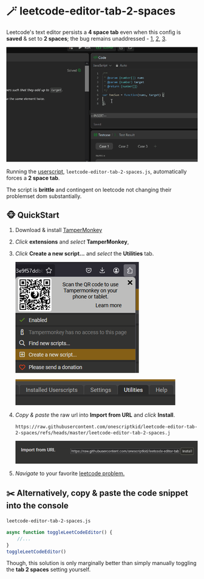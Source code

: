 # 🪄 leetcode-editor-tab-2-spaces

Leetcode's text editor persists a **4 space tab** even when this config is **saved** & set to **2 spaces**; the bug remains unaddressed - [1](https://github.com/LeetCode-Feedback/LeetCode-Feedback/issues/9314), [2](https://leetcode.com/discuss/feedback/1204698/leetcode-editor-spaces), [3](https://leetcode.com/discuss/general-discussion/443045/leetcode-text-editor-minor-issue-that-bugs-me).

![Automatic](assets/animation.gif)

Running the [userscript](https://raw.githubusercontent.com/onescriptkid/leetcode-editor-tab-2-spaces/refs/heads/master/leetcode-editor-tab-2-spaces.js), `leetcode-editor-tab-2-spaces.js`, automatically forces a **2 space tab**.

The script is **brittle** and contingent on leetcode not changing their problemset dom substantially.

## 🐵 QuickStart

1. Download & install [TamperMonkey](https://addons.mozilla.org/en-US/firefox/addon/tampermonkey/)
2. *Click* **extensions** and *select* **TamperMonkey**,
3. *Click* **Create a new script...** and *select* the **Utilities** tab.
   
	![Create a new script](assets/2-create-a-new-script.png)

	![Utilities tab](assets/3-utilities-tab.png)

4. *Copy & paste* the raw url into **Import from URL** and *click* **Install**.
	```
	https://raw.githubusercontent.com/onescriptkid/leetcode-editor-tab-2-spaces/refs/heads/master/leetcode-editor-tab-2-spaces.j
	```
	![Import from URL](assets/4-import-from-url.png)

5. *Navigate* to your favorite [leetcode problem.](https://leetcode.com/problems/4sum/description/)

## ✂️ Alternatively, copy & paste the code snippet into the console

`leetcode-editor-tab-2-spaces.js`
```js
async function toggleLeetCodeEditor() {
	//...
}
toggleLeetCodeEditor()
```

Though, this solution is only marginally better than simply manually toggling the **tab 2 spaces** setting yourself.

